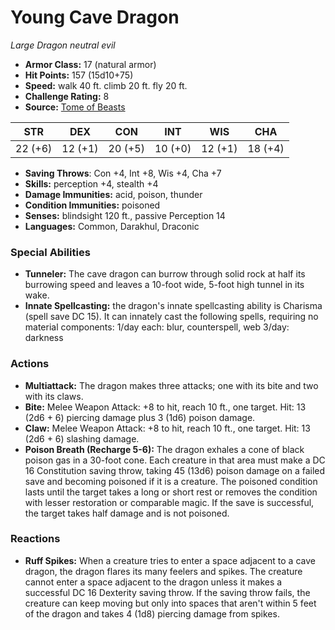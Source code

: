 # Young Cave Dragon

*Large* *Dragon* *neutral evil*

- **Armor Class:** 17 (natural armor)
- **Hit Points:** 157 (15d10+75)
- **Speed:** walk 40 ft. climb 20 ft. fly 20 ft.
- **Challenge Rating:** 8
- **Source:** [Tome of Beasts](https://koboldpress.com/kpstore/product/tome-of-beasts-for-5th-edition-print/)

| STR | DEX | CON | INT | WIS | CHA |
| --- | --- | --- | --- | --- | --- |
| 22 (+6) | 12 (+1) | 20 (+5) | 10 (+0) | 12 (+1) | 18 (+4) |

- **Saving Throws**: Con +4, Int +8, Wis +4, Cha +7
- **Skills:** perception +4, stealth +4
- **Damage Immunities:** acid, poison, thunder
- **Condition Immunities:** poisoned
- **Senses:** blindsight 120 ft., passive Perception 14
- **Languages:** Common, Darakhul, Draconic
### Special Abilities
- **Tunneler:** The cave dragon can burrow through solid rock at half its burrowing speed and leaves a 10-foot wide, 5-foot high tunnel in its wake.
- **Innate Spellcasting:** the dragon's innate spellcasting ability is Charisma (spell save DC 15). It can innately cast the following spells, requiring no material components:  1/day each: blur, counterspell, web  3/day: darkness
### Actions
- **Multiattack:** The dragon makes three attacks; one with its bite and two with its claws.
- **Bite:** Melee Weapon Attack: +8 to hit, reach 10 ft., one target. Hit: 13 (2d6 + 6) piercing damage plus 3 (1d6) poison damage.
- **Claw:** Melee Weapon Attack: +8 to hit, reach 10 ft., one target. Hit: 13 (2d6 + 6) slashing damage.
- **Poison Breath (Recharge 5-6):** The dragon exhales a cone of black poison gas in a 30-foot cone. Each creature in that area must make a DC 16 Constitution saving throw, taking 45 (13d6) poison damage on a failed save and becoming poisoned if it is a creature. The poisoned condition lasts until the target takes a long or short rest or removes the condition with lesser restoration or comparable magic. If the save is successful, the target takes half damage and is not poisoned.
### Reactions
- **Ruff Spikes:** When a creature tries to enter a space adjacent to a cave dragon, the dragon flares its many feelers and spikes. The creature cannot enter a space adjacent to the dragon unless it makes a successful DC 16 Dexterity saving throw. If the saving throw fails, the creature can keep moving but only into spaces that aren't within 5 feet of the dragon and takes 4 (1d8) piercing damage from spikes.
